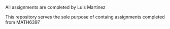 All assignments are completed by Luis Martinez

This repository serves the sole purpose of containg assignments completed from MATH6397
